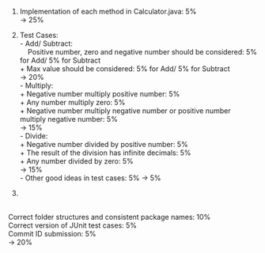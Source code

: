 1. Implementation of each method in Calculator.java: 5%
   <br>  -> 25%
2. Test Cases:
<br>\- Add/ Subtract: 
	<br>&nbsp;&nbsp;&nbsp;&nbsp;Positive number, zero and negative number should be considered: 5% for Add/ 5% for Subtract
	<br>\+ Max value should be considered: 5% for Add/ 5% for Subtract
    <br> -> 20%
<br>\- Multiply: 
	<br>\+ Negative number multiply positive number: 5%
	<br>\+ Any number multiply zero: 5%
	<br>\+ Negative number multiply negative number or positive number multiply negative number: 5%
	<br> -> 15%
<br>\- Divide: 
	<br>\+ Negative number divided by positive number: 5%
	<br>\+ The result of the division has infinite decimals: 5%
	<br>\+ Any number divided by zero: 5%
	<br> -> 15%
<br>\- Other good ideas in test cases: 5%
	-> 5%

3. 
<br>Correct folder structures and consistent package names: 10%
<br>Correct version of JUnit test cases: 5%
<br>Commit ID submission: 5%
<br>-> 20%
